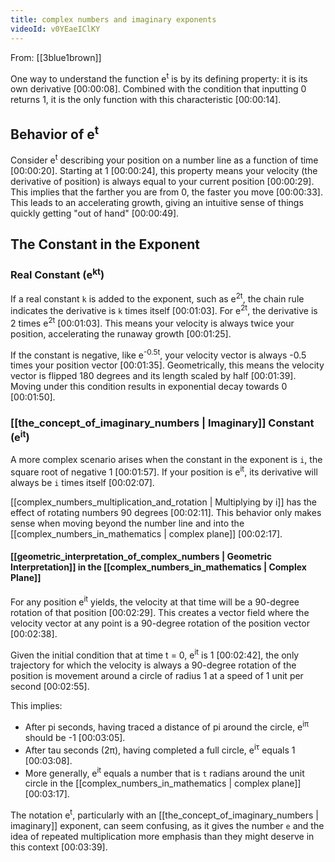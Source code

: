 ```yaml
---
title: complex numbers and imaginary exponents
videoId: v0YEaeIClKY
---
```


From: [[3blue1brown]] <br/> 

One way to understand the function e<sup>t</sup> is by its defining property: it is its own derivative <a class="yt-timestamp" data-t="00:00:08">[00:00:08]</a>. Combined with the condition that inputting 0 returns 1, it is the only function with this characteristic <a class="yt-timestamp" data-t="00:00:14">[00:00:14]</a>.

## Behavior of e<sup>t</sup>

Consider e<sup>t</sup> describing your position on a number line as a function of time <a class="yt-timestamp" data-t="00:00:20">[00:00:20]</a>. Starting at 1 <a class="yt-timestamp" data-t="00:00:24">[00:00:24]</a>, this property means your velocity (the derivative of position) is always equal to your current position <a class="yt-timestamp" data-t="00:00:29">[00:00:29]</a>. This implies that the farther you are from 0, the faster you move <a class="yt-timestamp" data-t="00:00:33">[00:00:33]</a>. This leads to an accelerating growth, giving an intuitive sense of things quickly getting "out of hand" <a class="yt-timestamp" data-t="00:00:49">[00:00:49]</a>.

## The Constant in the Exponent

### Real Constant (e<sup>kt</sup>)

If a real constant `k` is added to the exponent, such as e<sup>2t</sup>, the chain rule indicates the derivative is `k` times itself <a class="yt-timestamp" data-t="00:01:03">[00:01:03]</a>. For e<sup>2t</sup>, the derivative is 2 times e<sup>2t</sup> <a class="yt-timestamp" data-t="00:01:03">[00:01:03]</a>. This means your velocity is always twice your position, accelerating the runaway growth <a class="yt-timestamp" data-t="00:01:25">[00:01:25]</a>.

If the constant is negative, like e<sup>-0.5t</sup>, your velocity vector is always -0.5 times your position vector <a class="yt-timestamp" data-t="00:01:35">[00:01:35]</a>. Geometrically, this means the velocity vector is flipped 180 degrees and its length scaled by half <a class="yt-timestamp" data-t="00:01:39">[00:01:39]</a>. Moving under this condition results in exponential decay towards 0 <a class="yt-timestamp" data-t="00:01:50">[00:01:50]</a>.

### [[the_concept_of_imaginary_numbers | Imaginary]] Constant (e<sup>it</sup>)

A more complex scenario arises when the constant in the exponent is `i`, the square root of negative 1 <a class="yt-timestamp" data-t="00:01:57">[00:01:57]</a>. If your position is e<sup>it</sup>, its derivative will always be `i` times itself <a class="yt-timestamp" data-t="00:02:07">[00:02:07]</a>.

[[complex_numbers_multiplication_and_rotation | Multiplying by i]] has the effect of rotating numbers 90 degrees <a class="yt-timestamp" data-t="00:02:11">[00:02:11]</a>. This behavior only makes sense when moving beyond the number line and into the [[complex_numbers_in_mathematics | complex plane]] <a class="yt-timestamp" data-t="00:02:17">[00:02:17]</a>.

#### [[geometric_interpretation_of_complex_numbers | Geometric Interpretation]] in the [[complex_numbers_in_mathematics | Complex Plane]]

For any position e<sup>it</sup> yields, the velocity at that time will be a 90-degree rotation of that position <a class="yt-timestamp" data-t="00:02:29">[00:02:29]</a>. This creates a vector field where the velocity vector at any point is a 90-degree rotation of the position vector <a class="yt-timestamp" data-t="00:02:38">[00:02:38]</a>.

Given the initial condition that at time t = 0, e<sup>it</sup> is 1 <a class="yt-timestamp" data-t="00:02:42">[00:02:42]</a>, the only trajectory for which the velocity is always a 90-degree rotation of the position is movement around a circle of radius 1 at a speed of 1 unit per second <a class="yt-timestamp" data-t="00:02:55">[00:02:55]</a>.

This implies:
*   After pi seconds, having traced a distance of pi around the circle, e<sup>iπ</sup> should be -1 <a class="yt-timestamp" data-t="00:03:05">[00:03:05]</a>.
*   After tau seconds (2π), having completed a full circle, e<sup>iτ</sup> equals 1 <a class="yt-timestamp" data-t="00:03:08">[00:03:08]</a>.
*   More generally, e<sup>it</sup> equals a number that is `t` radians around the unit circle in the [[complex_numbers_in_mathematics | complex plane]] <a class="yt-timestamp" data-t="00:03:17">[00:03:17]</a>.

The notation e<sup>t</sup>, particularly with an [[the_concept_of_imaginary_numbers | imaginary]] exponent, can seem confusing, as it gives the number `e` and the idea of repeated multiplication more emphasis than they might deserve in this context <a class="yt-timestamp" data-t="00:03:39">[00:03:39]</a>.